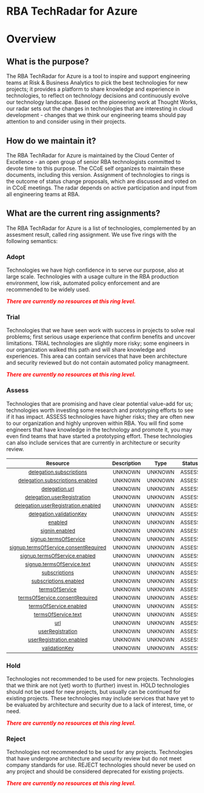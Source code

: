 
RBA TechRadar for Azure
=======================

# Overview

## What is the purpose?


The RBA TechRadar for Azure is a tool to inspire and support engineering teams at Risk & Business Analytics to pick the best technologies for new projects; it provides a platform to share knowledge and experience in technologies, to reflect on technology decisions and continuously evolve our technology landscape.  Based on the pioneering work at Thought Works, our radar sets out the changes in technologies that are interesting in cloud development - changes that we think our engineering teams should pay attention to and consider using in their projects.
## How do we maintain it?


The RBA TechRadar for Azure is maintained by the Cloud Center of Excellence - an open group of senior RBA technologists committed to devote time to this purpose.  The CCoE self organizes to maintain these documents, including this version.  Assignment of technologies to rings is the outcome of status change proposals, which are discussed and voted on in CCoE meetings.  The radar depends on active participation and input from all engineering teams at RBA.
## What are the current ring assignments?


The RBA TechRadar for Azure is a list of technologies, complemented by an assesment result, called ring assignment.  We use five rings with the following semantics:
### Adopt


Technologies we have high confidence in to serve our purpose, also at large scale.  Technologies with a usage culture in the RBA production environment, low risk, automated policy enforcement and are recommended to be widely used.  
  
***<font color="red"> There are currently no resources at this ring level. </font>***
### Trial


Technologies that we have seen work with success in projects to solve real problems;  first serious usage experience that confirm benefits and uncover limitations.  TRIAL technologies are slightly more risky; some engineers in our organization walked this path and will share knowledge and experiences.  This area can contain services that have been architecture and security reviewed but do not contain automated policy managmeent.  
  
***<font color="red"> There are currently no resources at this ring level. </font>***
### Assess


Technologies that are promising and have clear potential value-add for us; technologies worth investing some research and prototyping efforts to see if it has impact.  ASSESS technologies have higher risks;  they are often new to our organization and highly unproven within RBA.  You will find some engineers that have knowledge in the technology and promote it, you may even find teams that have started a prototyping effort.  These technologies can also include services that are currently in architecture or security review.  

|<sub>Resource</sub>|<sub>Description</sub>|<sub>Type</sub>|<sub>Status</sub>|
| :---: | :---: | :---: | :---: |
|<sub>[delegation.subscriptions](https://github.com/openrba/python-azure-techradar/tree/master/Microsoft.ApiManagement/service/portalsettings/delegation.subscriptions)</sub>|<sub>UNKNOWN</sub>|<sub>UNKNOWN</sub>|<sub>ASSESS</sub>|
|<sub>[delegation.subscriptions.enabled](https://github.com/openrba/python-azure-techradar/tree/master/Microsoft.ApiManagement/service/portalsettings/delegation.subscriptions.enabled)</sub>|<sub>UNKNOWN</sub>|<sub>UNKNOWN</sub>|<sub>ASSESS</sub>|
|<sub>[delegation.url](https://github.com/openrba/python-azure-techradar/tree/master/Microsoft.ApiManagement/service/portalsettings/delegation.url)</sub>|<sub>UNKNOWN</sub>|<sub>UNKNOWN</sub>|<sub>ASSESS</sub>|
|<sub>[delegation.userRegistration](https://github.com/openrba/python-azure-techradar/tree/master/Microsoft.ApiManagement/service/portalsettings/delegation.userRegistration)</sub>|<sub>UNKNOWN</sub>|<sub>UNKNOWN</sub>|<sub>ASSESS</sub>|
|<sub>[delegation.userRegistration.enabled](https://github.com/openrba/python-azure-techradar/tree/master/Microsoft.ApiManagement/service/portalsettings/delegation.userRegistration.enabled)</sub>|<sub>UNKNOWN</sub>|<sub>UNKNOWN</sub>|<sub>ASSESS</sub>|
|<sub>[delegation.validationKey](https://github.com/openrba/python-azure-techradar/tree/master/Microsoft.ApiManagement/service/portalsettings/delegation.validationKey)</sub>|<sub>UNKNOWN</sub>|<sub>UNKNOWN</sub>|<sub>ASSESS</sub>|
|<sub>[enabled](https://github.com/openrba/python-azure-techradar/tree/master/Microsoft.ApiManagement/service/portalsettings/enabled)</sub>|<sub>UNKNOWN</sub>|<sub>UNKNOWN</sub>|<sub>ASSESS</sub>|
|<sub>[signin.enabled](https://github.com/openrba/python-azure-techradar/tree/master/Microsoft.ApiManagement/service/portalsettings/signin.enabled)</sub>|<sub>UNKNOWN</sub>|<sub>UNKNOWN</sub>|<sub>ASSESS</sub>|
|<sub>[signup.termsOfService](https://github.com/openrba/python-azure-techradar/tree/master/Microsoft.ApiManagement/service/portalsettings/signup.termsOfService)</sub>|<sub>UNKNOWN</sub>|<sub>UNKNOWN</sub>|<sub>ASSESS</sub>|
|<sub>[signup.termsOfService.consentRequired](https://github.com/openrba/python-azure-techradar/tree/master/Microsoft.ApiManagement/service/portalsettings/signup.termsOfService.consentRequired)</sub>|<sub>UNKNOWN</sub>|<sub>UNKNOWN</sub>|<sub>ASSESS</sub>|
|<sub>[signup.termsOfService.enabled](https://github.com/openrba/python-azure-techradar/tree/master/Microsoft.ApiManagement/service/portalsettings/signup.termsOfService.enabled)</sub>|<sub>UNKNOWN</sub>|<sub>UNKNOWN</sub>|<sub>ASSESS</sub>|
|<sub>[signup.termsOfService.text](https://github.com/openrba/python-azure-techradar/tree/master/Microsoft.ApiManagement/service/portalsettings/signup.termsOfService.text)</sub>|<sub>UNKNOWN</sub>|<sub>UNKNOWN</sub>|<sub>ASSESS</sub>|
|<sub>[subscriptions](https://github.com/openrba/python-azure-techradar/tree/master/Microsoft.ApiManagement/service/portalsettings/subscriptions)</sub>|<sub>UNKNOWN</sub>|<sub>UNKNOWN</sub>|<sub>ASSESS</sub>|
|<sub>[subscriptions.enabled](https://github.com/openrba/python-azure-techradar/tree/master/Microsoft.ApiManagement/service/portalsettings/subscriptions.enabled)</sub>|<sub>UNKNOWN</sub>|<sub>UNKNOWN</sub>|<sub>ASSESS</sub>|
|<sub>[termsOfService](https://github.com/openrba/python-azure-techradar/tree/master/Microsoft.ApiManagement/service/portalsettings/termsOfService)</sub>|<sub>UNKNOWN</sub>|<sub>UNKNOWN</sub>|<sub>ASSESS</sub>|
|<sub>[termsOfService.consentRequired](https://github.com/openrba/python-azure-techradar/tree/master/Microsoft.ApiManagement/service/portalsettings/termsOfService.consentRequired)</sub>|<sub>UNKNOWN</sub>|<sub>UNKNOWN</sub>|<sub>ASSESS</sub>|
|<sub>[termsOfService.enabled](https://github.com/openrba/python-azure-techradar/tree/master/Microsoft.ApiManagement/service/portalsettings/termsOfService.enabled)</sub>|<sub>UNKNOWN</sub>|<sub>UNKNOWN</sub>|<sub>ASSESS</sub>|
|<sub>[termsOfService.text](https://github.com/openrba/python-azure-techradar/tree/master/Microsoft.ApiManagement/service/portalsettings/termsOfService.text)</sub>|<sub>UNKNOWN</sub>|<sub>UNKNOWN</sub>|<sub>ASSESS</sub>|
|<sub>[url](https://github.com/openrba/python-azure-techradar/tree/master/Microsoft.ApiManagement/service/portalsettings/url)</sub>|<sub>UNKNOWN</sub>|<sub>UNKNOWN</sub>|<sub>ASSESS</sub>|
|<sub>[userRegistration](https://github.com/openrba/python-azure-techradar/tree/master/Microsoft.ApiManagement/service/portalsettings/userRegistration)</sub>|<sub>UNKNOWN</sub>|<sub>UNKNOWN</sub>|<sub>ASSESS</sub>|
|<sub>[userRegistration.enabled](https://github.com/openrba/python-azure-techradar/tree/master/Microsoft.ApiManagement/service/portalsettings/userRegistration.enabled)</sub>|<sub>UNKNOWN</sub>|<sub>UNKNOWN</sub>|<sub>ASSESS</sub>|
|<sub>[validationKey](https://github.com/openrba/python-azure-techradar/tree/master/Microsoft.ApiManagement/service/portalsettings/validationKey)</sub>|<sub>UNKNOWN</sub>|<sub>UNKNOWN</sub>|<sub>ASSESS</sub>|

### Hold


Technologies not recommended to be used for new projects. Technologies that we think are not (yet) worth to (further) invest in.  HOLD technologies should not be used for new projects, but usually can be continued for existing projects.  These technologies may include services that have yet to be evaluated by architecture and security due to a lack of interest, time, or need.  
  
***<font color="red"> There are currently no resources at this ring level. </font>***
### Reject


Technologies not recommended to be used for any projects. Technologies that have undergone architecture and security review but do not meet company standards for use.  REJECT technologies should never be used on any project and should be considered deprecated for existing projects.  
  
***<font color="red"> There are currently no resources at this ring level. </font>***